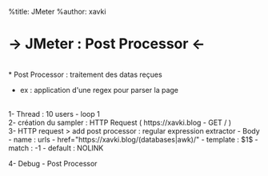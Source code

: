 %title: JMeter
%author: xavki

-> JMeter : Post Processor <-
========


<br>
* Post Processor : traitement des datas reçues

* ex : application d'une regex pour parser la page

<br>
1- Thread : 10 users - loop 1

<br>
2- création du sampler : HTTP Request ( https://xavki.blog - GET / )

<br>
3- HTTP request > add post processor : regular expression extractor
  - Body
  - name : urls
  - href="https://xavki.blog/(databases|awk)/"
  - template : $1$
  - match : -1
  - default : NOLINK

4- Debug - Post Processor
